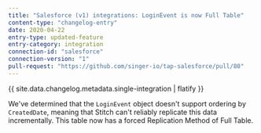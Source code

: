 ```yaml
---
title: "Salesforce (v1) integrations: LoginEvent is now Full Table"
content-type: "changelog-entry"
date: 2020-04-22
entry-type: updated-feature
entry-category: integration
connection-id: "salesforce"
connection-version: "1"
pull-request: "https://github.com/singer-io/tap-salesforce/pull/80"
---
```

{{ site.data.changelog.metadata.single-integration | flatify }}

We've determined that the `LoginEvent` object doesn't support ordering by `CreatedDate`, meaning that Stitch can't reliably replicate this data incrementally. This table now has a forced Replication Method of Full Table.